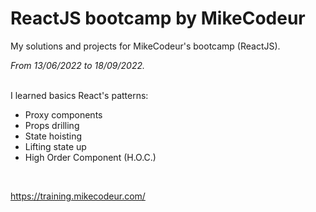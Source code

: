 # ReactJS bootcamp by MikeCodeur
My solutions and projects for MikeCodeur's bootcamp (ReactJS).

*From 13/06/2022 to 18/09/2022.*
<br /><br />

I learned basics React's patterns:
- Proxy components
- Props drilling
- State hoisting
- Lifting state up
- High Order Component (H.O.C.)
<br />

https://training.mikecodeur.com/
